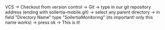 VCS -> Checkout from version control -> Git -> type in our git repository address (ending with sollertia-mobile.git) -> select any parent directory -> in field "Directory Name" type "SollertiaMonitoring" (its important! only this name works) -> press ok -> This is it!